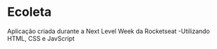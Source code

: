 # Ecoleta
Aplicação criada durante a Next Level Week da Rocketseat
-Utilizando HTML, CSS e JavScript
